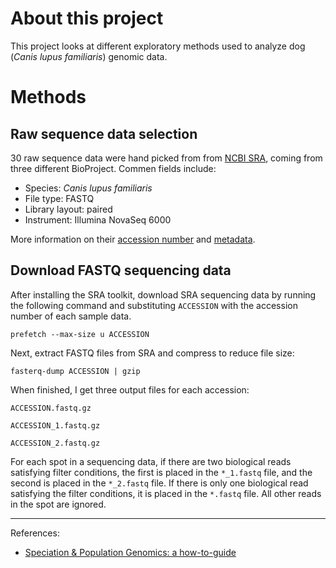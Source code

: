 # About this project

This project looks at different exploratory methods used to analyze dog (_Canis lupus familiaris_) genomic data.

# Methods

## Raw sequence data selection

30 raw sequence data were hand picked from from [NCBI SRA](https://www.ncbi.nlm.nih.gov/sra), coming from three different BioProject.
Commen fields include:
- Species: _Canis lupus familiaris_
- File type: FASTQ
- Library layout: paired
- Instrument: Illumina NovaSeq 6000

More information on their [accession number](SRR_Acc_List.txt) and [metadata](SraRunTable.csv).

## Download FASTQ sequencing data

After installing the SRA toolkit, download SRA sequencing data by running the following command and substituting `ACCESSION` with the accession number of each sample data.

`prefetch --max-size u ACCESSION`

Next, extract FASTQ files from SRA and compress to reduce file size:

`fasterq-dump ACCESSION | gzip`

When finished, I get three output files for each accession:

`ACCESSION.fastq.gz`

`ACCESSION_1.fastq.gz`

`ACCESSION_2.fastq.gz`

For each spot in a sequencing data, if there are two biological reads satisfying filter conditions, the first is placed in the `*_1.fastq` file, and the second is placed in the `*_2.fastq` file. If there is only one biological read satisfying the filter conditions, it is placed in the `*.fastq` file. All other reads in the spot are ignored.

---
References:
- [Speciation & Population Genomics: a how-to-guide](https://speciationgenomics.github.io/)
